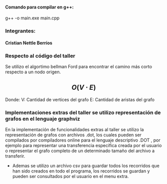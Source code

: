 #### Comando para compilar en g++: 
g++ -o main.exe main.cpp
### Integrantes:
#### Cristian Nettle Berríos

### Respecto al código del taller
Se utilizo el algortimo bellman Ford para encontrar el camino más corto respecto a un nodo origen. 


## $$O(V\cdot E)$$

Donde: 
V: Cantidad de vertices del grafo
E: Cantidad de aristas del grafo

### Implementaciones extras del taller se utilizo representación de grafos en el lenguaje graphviz 
En la implementación de funcionalidades extras al taller se utilizo la representación de grafos con archivos .dot, los cuales pueden ser compilados por compiladores online para el lenguaje descriptivo .DOT
, por ejemplo para representar una transferencia especifica creada por el usuario o representar el grafo completo de un determinado tamaño del archivo a transferir.
- Ademas se utilizo un archivo csv para guardar todos los recorridos que han sido creados en todo el programa, los recorridos se guardan y pueden ser consultados por el usuario en el menu extra.



